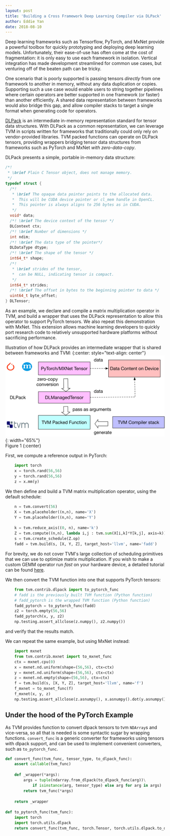 ```yaml
---
layout: post
title: 'Building a Cross Framework Deep Learning Compiler via DLPack'
author: Eddie Yan
date: 2018-08-10
---
```


Deep learning frameworks such as Tensorflow, PyTorch, and MxNet provide a
powerful toolbox for quickly prototyping and deploying deep learning models.
Unfortunately, their ease-of-use has often come at the cost of fragmentation: it
is only easy to use each framework in isolation. Vertical integration has made
development streamlined for common use cases, but venturing off of the beaten
path can be tricky.

One scenario that is poorly supported is passing tensors
_directly_ from one framework to another in memory, without any data duplication
or copies. Supporting such a use case would enable users to string together
pipelines where certain operators are better supported in one framework (or
faster) than another efficiently. A shared data representation between
frameworks would also bridge this gap, and allow compiler stacks to target a
single format when generating code for operators.

[DLPack](https://github.com/dmlc/dlpack) is an intermediate in-memory
representation standard for tensor data structures. With DLPack as a common
representation, we can leverage TVM in scripts written for frameworks that
traditionally could only rely on vendor-provided libraries. TVM packed functions
can operate on DLPack tensors, providing wrappers bridging tensor data
structures from frameworks such as PyTorch and MxNet _with zero-data-copy_.

DLPack presents a simple, portable in-memory data structure:
```c
/*!
 * \brief Plain C Tensor object, does not manage memory.
 */
typedef struct {
  /*!
   * \brief The opaque data pointer points to the allocated data.
   *  This will be CUDA device pointer or cl_mem handle in OpenCL.
   *  This pointer is always aligns to 256 bytes as in CUDA.
   */
  void* data;
  /*! \brief The device context of the tensor */
  DLContext ctx;
  /*! \brief Number of dimensions */
  int ndim;
  /*! \brief The data type of the pointer*/
  DLDataType dtype;
  /*! \brief The shape of the tensor */
  int64_t* shape;
  /*!
   * \brief strides of the tensor,
   *  can be NULL, indicating tensor is compact.
   */
  int64_t* strides;
  /*! \brief The offset in bytes to the beginning pointer to data */
  uint64_t byte_offset;
} DLTensor;
```


As an example, we declare and compile a matrix multiplication operator in TVM,
and build a wrapper that uses the DLPack representation to allow this operator
to support PyTorch tensors. We also repeat this demonstration with MxNet. This
extension allows machine learning developers to quickly port research code to
relatively unsupported hardware platforms without sacrificing performance.


Illustration of how DLPack provides an intermediate wrapper that is shared
between frameworks and TVM:
{:center: style="text-align: center"}
![image](/images/pytorch-dlpack/dlpack.png){: width="65%"}<br />
Figure 1
{:center}

First, we compute a reference output in PyTorch:
```python
    import torch
    x = torch.rand(56,56)
    y = torch.rand(56,56)
    z = x.mm(y)
```

We then define and build a TVM matrix multiplication operator, using the default
schedule:
```python
    n = tvm.convert(56)
    X = tvm.placeholder((n,n), name='X')
    Y = tvm.placeholder((n,n), name='Y')

    k = tvm.reduce_axis((0, n), name='k')
    Z = tvm.compute((n,n), lambda i,j : tvm.sum(X[i,k]*Y[k,j], axis=k))
    s = tvm.create_schedule(Z.op)
    fadd = tvm.build(s, [X, Y, Z], target_host='llvm', name='fadd')
```
For brevity, we do not cover TVM's large collection of scheduling primitives
that we can use to optimize matrix multiplication. If you wish to make a custom
GEMM operator run _fast_ on your hardware device, a detailed tutorial can be
found [here](https://docs.tvm.ai/tutorials/optimize/opt_gemm.html).

We then convert the TVM function into one that supports PyTorch tensors:
```python
    from tvm.contrib.dlpack import to_pytorch_func
    # fadd is the previously built TVM function (Python function)
    # fadd_pytorch is the wrapped TVM function (Python function)
    fadd_pytorch = to_pytorch_func(fadd)
    z2 = torch.empty(56,56)
    fadd_pytorch(x, y, z2)
    np.testing.assert_allclose(z.numpy(), z2.numpy())
```
and verify that the results match.

We can repeat the same example, but using MxNet instead:
```python
    import mxnet
    from tvm.contrib.mxnet import to_mxnet_func
    ctx = mxnet.cpu(0)
    x = mxnet.nd.uniform(shape=(56,56), ctx=ctx)
    y = mxnet.nd.uniform(shape=(56,56), ctx=ctx)
    z = mxnet.nd.empty(shape=(56,56), ctx=ctx)
    f = tvm.build(s, [X, Y, Z], target_host='llvm', name='f')
    f_mxnet = to_mxnet_func(f)
    f_mxnet(x, y, z)
    np.testing.assert_allclose(z.asnumpy(), x.asnumpy().dot(y.asnumpy()))
```


Under the hood of the PyTorch Example
-------------------------------------
As TVM provides function to convert dlpack tensors to tvm `NDArray`s and
vice-versa, so all that is needed is some syntactic sugar by wrapping functions.
`convert_func` is a generic converter for frameworks using tensors with dlpack
support, and can be used to implement convenient converters, such as
`to_pytorch_func`.

```python
def convert_func(tvm_func, tensor_type, to_dlpack_func):
    assert callable(tvm_func)

    def _wrapper(*args):
        args = tuple(ndarray.from_dlpack(to_dlpack_func(arg))\
            if isinstance(arg, tensor_type) else arg for arg in args)
        return tvm_func(*args)

    return _wrapper

def to_pytorch_func(tvm_func):
    import torch
    import torch.utils.dlpack
    return convert_func(tvm_func, torch.Tensor, torch.utils.dlpack.to_dlpack)
```
